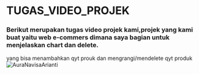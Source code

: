 # TUGAS_VIDEO_PROJEK
### Berikut merupakan tugas video projek kami,projek yang kami buat yaitu web e-commers dimana saya bagian untuk menjelaskan chart dan delete.
yang bisa menambahkan qyt prouk dan mengrangi/mendelete qyt produk
![AuraNavisaArianti](https://youtu.be/vaNdeP1oYEA?si=QJekYAakgFCKYqj1)
